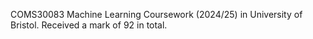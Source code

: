 COMS30083 Machine Learning Coursework \(2024/25\) in University of Bristol. 
Received a mark of 92 in total.
